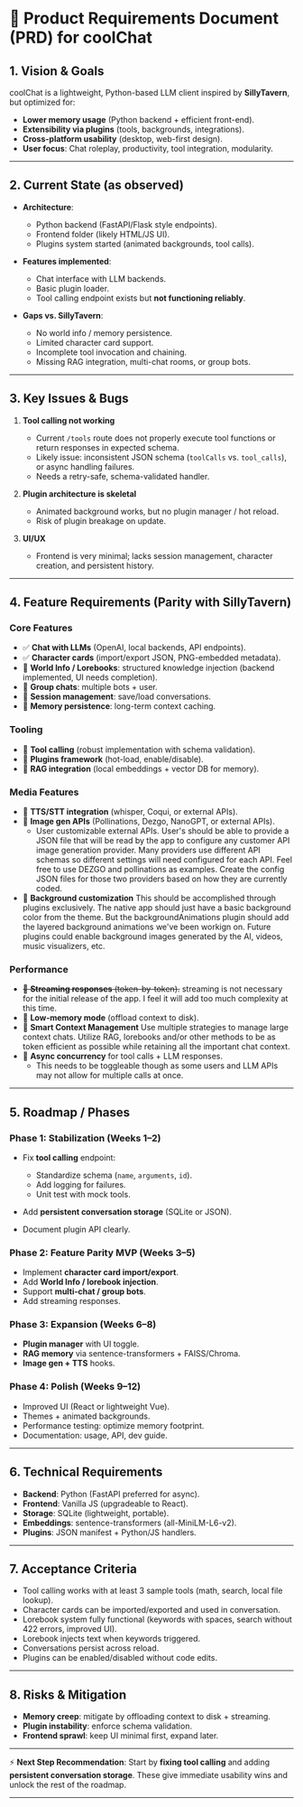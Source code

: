 # 📘 Product Requirements Document (PRD) for **coolChat**

## 1. Vision & Goals

coolChat is a lightweight, Python-based LLM client inspired by **SillyTavern**, but optimized for:

* **Lower memory usage** (Python backend + efficient front-end).
* **Extensibility via plugins** (tools, backgrounds, integrations).
* **Cross-platform usability** (desktop, web-first design).
* **User focus**: Chat roleplay, productivity, tool integration, modularity.

---

## 2. Current State (as observed)

* **Architecture**:

  * Python backend (FastAPI/Flask style endpoints).
  * Frontend folder (likely HTML/JS UI).
  * Plugins system started (animated backgrounds, tool calls).
* **Features implemented**:

  * Chat interface with LLM backends.
  * Basic plugin loader.
  * Tool calling endpoint exists but **not functioning reliably**.
* **Gaps vs. SillyTavern**:

  * No world info / memory persistence.
  * Limited character card support.
  * Incomplete tool invocation and chaining.
  * Missing RAG integration, multi-chat rooms, or group bots.

---

## 3. Key Issues & Bugs

1. **Tool calling not working**

   * Current `/tools` route does not properly execute tool functions or return responses in expected schema.
   * Likely issue: inconsistent JSON schema (`toolCalls` vs. `tool_calls`), or async handling failures.
   * Needs a retry-safe, schema-validated handler.

2. **Plugin architecture is skeletal**

   * Animated background works, but no plugin manager / hot reload.
   * Risk of plugin breakage on update.

3. **UI/UX**

   * Frontend is very minimal; lacks session management, character creation, and persistent history.

---

## 4. Feature Requirements (Parity with SillyTavern)

### Core Features

* ✅ **Chat with LLMs** (OpenAI, local backends, API endpoints).
* ✅ **Character cards** (import/export JSON, PNG-embedded metadata).
* 🔶 **World Info / Lorebooks**: structured knowledge injection (backend implemented, UI needs completion).
* 🔲 **Group chats**: multiple bots + user.
* 🔲 **Session management**: save/load conversations.
* 🔲 **Memory persistence**: long-term context caching.

### Tooling

* 🔲 **Tool calling** (robust implementation with schema validation).
* 🔲 **Plugins framework** (hot-load, enable/disable).
* 🔲 **RAG integration** (local embeddings + vector DB for memory).

### Media Features

* 🔲 **TTS/STT integration** (whisper, Coqui, or external APIs).
* 🔲 **Image gen APIs** (Pollinations, Dezgo, NanoGPT, or external APIs).
   - User customizable external APIs. User's should be able to provide a JSON file that will be read by the app to configure any customer API image generation provider. Many providers use different API schemas so different settings will need configured for each API. Feel free to use DEZGO and pollinations as examples. Create the config JSON files for those two providers based on how they are currently coded.
* 🔲 **Background customization** This should be accomplished through plugins exclusively.  The native app should just have a basic background color from the theme. But the backgroundAnimations plugin should add the layered background animations we've been workign on. Future plugins could enable background images generated by the AI, videos, music visualizers, etc.

### Performance

* ~~🔲 **Streaming responses** (token-by-token).~~ streaming is not necessary for the initial release of the app. I feel it will add too much complexity at this time.
* 🔲 **Low-memory mode** (offload context to disk).
* 🔲 **Smart Context Management** Use multiple strategies to manage large context chats. Utilize RAG, lorebooks and/or other methods to be as token efficient as possible while retaining all the important chat context.
* 🔲 **Async concurrency** for tool calls + LLM responses.
   - This needs to be toggleable though as some users and LLM APIs may not allow for multiple calls at once.

---

## 5. Roadmap / Phases

### **Phase 1: Stabilization (Weeks 1–2)**

* Fix **tool calling** endpoint:

  * Standardize schema (`name`, `arguments`, `id`).
  * Add logging for failures.
  * Unit test with mock tools.
* Add **persistent conversation storage** (SQLite or JSON).
* Document plugin API clearly.

### **Phase 2: Feature Parity MVP (Weeks 3–5)**

* Implement **character card import/export**.
* Add **World Info / lorebook injection**.
* Support **multi-chat / group bots**.
* Add streaming responses.

### **Phase 3: Expansion (Weeks 6–8)**

* **Plugin manager** with UI toggle.
* **RAG memory** via sentence-transformers + FAISS/Chroma.
* **Image gen + TTS** hooks.

### **Phase 4: Polish (Weeks 9–12)**

* Improved UI (React or lightweight Vue).
* Themes + animated backgrounds.
* Performance testing: optimize memory footprint.
* Documentation: usage, API, dev guide.

---

## 6. Technical Requirements

* **Backend**: Python (FastAPI preferred for async).
* **Frontend**: Vanilla JS (upgradeable to React).
* **Storage**: SQLite (lightweight, portable).
* **Embeddings**: sentence-transformers (all-MiniLM-L6-v2).
* **Plugins**: JSON manifest + Python/JS handlers.

---

## 7. Acceptance Criteria

* Tool calling works with at least 3 sample tools (math, search, local file lookup).
* Character cards can be imported/exported and used in conversation.
* Lorebook system fully functional (keywords with spaces, search without 422 errors, improved UI).
* Lorebook injects text when keywords triggered.
* Conversations persist across reload.
* Plugins can be enabled/disabled without code edits.

---

## 8. Risks & Mitigation

* **Memory creep**: mitigate by offloading context to disk + streaming.
* **Plugin instability**: enforce schema validation.
* **Frontend sprawl**: keep UI minimal first, expand later.

---

⚡ **Next Step Recommendation**:
Start by **fixing tool calling** and adding **persistent conversation storage**. These give immediate usability wins and unlock the rest of the roadmap.

---

